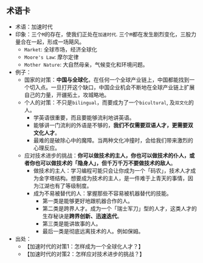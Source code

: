 
## 术语卡
- 术语：加速时代
- 印象：三个`M`的存在，使我们正处在`加速时代`. 三个`M`都在发生剧烈变化，三股力量合在一起，形成一场飓风。
	- `Market`: 全球市场，经济全球化
	- `Moore's Law`: 摩尔定律
	- `Mother Nature`: 大自然母亲，气候变化和环境问题。
- 例子：
	- 国家的对策：**中国与全球化**，在任何一个全球产业链上，中国都能找到一个切入点。一旦打开这个缺口，中国企业机会不断地在全球产业链上扩展自己的力量，开疆拓土，攻城略地。
	- 个人的对策：不只是`bilingual`，而要成为了一个`bicultural`, 及`双文化`的人。
		- 学英语很重要，而且要能够流利地讲英语。
		- 能够讲一门流利的外语是不够的，**我们不仅需要双语人才，更需要双文化人才**。
		- 最难的是破除心中的魔障。当两种文化冲撞时，会给我们带来激烈的心理反应。
	- 应对技术进步的挑战：**你可以做技术的主人，你也可以做技术的仆人，或者你也可以做技术的「隐身人」，但千万千万不要做技术的敌人**。
		- 做技术的主人：学习编程可能只会让你成为一个「码农」，技术人才成为金字塔结构。想要成为技术的主人，是一件难于上青天的事情，因为江湖也有了等级制度。
		- 成为不易被替代的人：掌握那些不容易被机器替代的技能。
			- 第一类是能够更好地跟机器合作的人。
			- 第二类是跨界人才。成为一个「瑞士军刀」型的人才，这类人才的生存秘诀是**跨界创新、迅速迭代**。
			- 第三类是能讲故事的人。
			- 最后一类是彻底远离技术的人。例如保姆。
- 出处：
	- 【加速时代的对策1：怎样成为一个全球化人才？】
	- 【加速时代的对策2：怎样应对技术进步的挑战？】